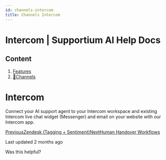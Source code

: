 ```yaml
---
id: channels-intercom
title: Channels Intercom
---
```



# Intercom | Supportium AI Help Docs

## Content

  1. [Features](/features)
  2. [🔌Channels](/features/channels)

# Intercom

Connect your AI support agent to your Intercom workspace and existing Intercom live chat widget (Messenger) and email on your website with our Intercom app.

[PreviousZendesk (Tagging + Sentiment)](/features/channels/zendesk/zendesk-tagging-+-sentiment)[NextHuman Handover Workflows](/features/channels/intercom/human-handover-workflows)

Last updated 2 months ago

Was this helpful?
